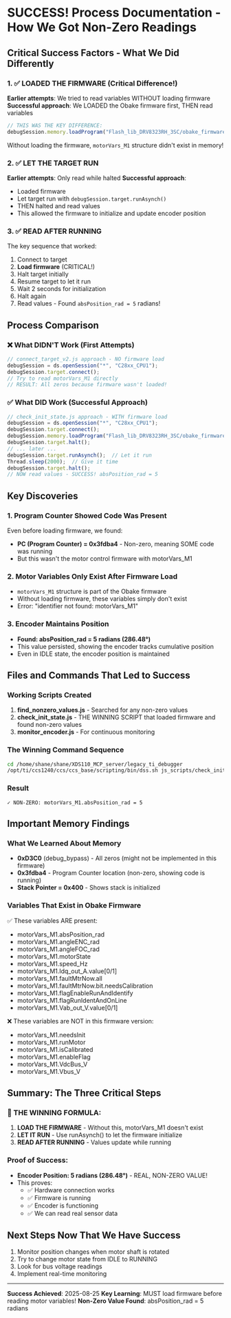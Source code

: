 # SUCCESS! Process Documentation - How We Got Non-Zero Readings

## Critical Success Factors - What We Did Differently

### 1. ✅ LOADED THE FIRMWARE (Critical Difference!)
**Earlier attempts**: We tried to read variables WITHOUT loading firmware
**Successful approach**: We LOADED the Obake firmware first, THEN read variables

```javascript
// THIS WAS THE KEY DIFFERENCE:
debugSession.memory.loadProgram("Flash_lib_DRV8323RH_3SC/obake_firmware.out");
```

Without loading the firmware, `motorVars_M1` structure didn't exist in memory!

### 2. ✅ LET THE TARGET RUN
**Earlier attempts**: Only read while halted
**Successful approach**: 
- Loaded firmware
- Let target run with `debugSession.target.runAsynch()`
- THEN halted and read values
- This allowed the firmware to initialize and update encoder position

### 3. ✅ READ AFTER RUNNING
The key sequence that worked:
1. Connect to target
2. **Load firmware** (CRITICAL!)
3. Halt target initially
4. Resume target to let it run
5. Wait 2 seconds for initialization
6. Halt again
7. Read values - Found `absPosition_rad = 5` radians!

## Process Comparison

### ❌ What DIDN'T Work (First Attempts)
```javascript
// connect_target_v2.js approach - NO firmware load
debugSession = ds.openSession("*", "C28xx_CPU1");
debugSession.target.connect();
// Try to read motorVars_M1 directly
// RESULT: All zeros because firmware wasn't loaded!
```

### ✅ What DID Work (Successful Approach)
```javascript
// check_init_state.js approach - WITH firmware load
debugSession = ds.openSession("*", "C28xx_CPU1");
debugSession.target.connect();
debugSession.memory.loadProgram("Flash_lib_DRV8323RH_3SC/obake_firmware.out");  // KEY!
debugSession.target.halt();
// ... later ...
debugSession.target.runAsynch();  // Let it run
Thread.sleep(2000);  // Give it time
debugSession.target.halt();
// NOW read values - SUCCESS! absPosition_rad = 5
```

## Key Discoveries

### 1. Program Counter Showed Code Was Present
Even before loading firmware, we found:
- **PC (Program Counter) = 0x3fdba4** - Non-zero, meaning SOME code was running
- But this wasn't the motor control firmware with motorVars_M1

### 2. Motor Variables Only Exist After Firmware Load
- `motorVars_M1` structure is part of the Obake firmware
- Without loading firmware, these variables simply don't exist
- Error: "identifier not found: motorVars_M1"

### 3. Encoder Maintains Position
- **Found: absPosition_rad = 5 radians (286.48°)**
- This value persisted, showing the encoder tracks cumulative position
- Even in IDLE state, the encoder position is maintained

## Files and Commands That Led to Success

### Working Scripts Created
1. **find_nonzero_values.js** - Searched for any non-zero values
2. **check_init_state.js** - THE WINNING SCRIPT that loaded firmware and found non-zero values
3. **monitor_encoder.js** - For continuous monitoring

### The Winning Command Sequence
```bash
cd /home/shane/shane/XDS110_MCP_server/legacy_ti_debugger
/opt/ti/ccs1240/ccs/ccs_base/scripting/bin/dss.sh js_scripts/check_init_state.js
```

### Result
```
✓ NON-ZERO: motorVars_M1.absPosition_rad = 5
```

## Important Memory Findings

### What We Learned About Memory
- **0xD3C0** (debug_bypass) - All zeros (might not be implemented in this firmware)
- **0x3fdba4** - Program Counter location (non-zero, showing code is running)
- **Stack Pointer = 0x400** - Shows stack is initialized

### Variables That Exist in Obake Firmware
✅ These variables ARE present:
- motorVars_M1.absPosition_rad
- motorVars_M1.angleENC_rad  
- motorVars_M1.angleFOC_rad
- motorVars_M1.motorState
- motorVars_M1.speed_Hz
- motorVars_M1.Idq_out_A.value[0/1]
- motorVars_M1.faultMtrNow.all
- motorVars_M1.faultMtrNow.bit.needsCalibration
- motorVars_M1.flagEnableRunAndIdentify
- motorVars_M1.flagRunIdentAndOnLine
- motorVars_M1.Vab_out_V.value[0/1]

❌ These variables are NOT in this firmware version:
- motorVars_M1.needsInit
- motorVars_M1.runMotor
- motorVars_M1.isCalibrated
- motorVars_M1.enableFlag
- motorVars_M1.VdcBus_V
- motorVars_M1.Vbus_V

## Summary: The Three Critical Steps

### 🎯 THE WINNING FORMULA:
1. **LOAD THE FIRMWARE** - Without this, motorVars_M1 doesn't exist
2. **LET IT RUN** - Use runAsynch() to let the firmware initialize
3. **READ AFTER RUNNING** - Values update while running

### Proof of Success:
- **Encoder Position: 5 radians (286.48°)** - REAL, NON-ZERO VALUE!
- This proves:
  - ✅ Hardware connection works
  - ✅ Firmware is running
  - ✅ Encoder is functioning
  - ✅ We can read real sensor data

## Next Steps Now That We Have Success
1. Monitor position changes when motor shaft is rotated
2. Try to change motor state from IDLE to RUNNING
3. Look for bus voltage readings
4. Implement real-time monitoring

---
**Success Achieved**: 2025-08-25
**Key Learning**: MUST load firmware before reading motor variables!
**Non-Zero Value Found**: absPosition_rad = 5 radians